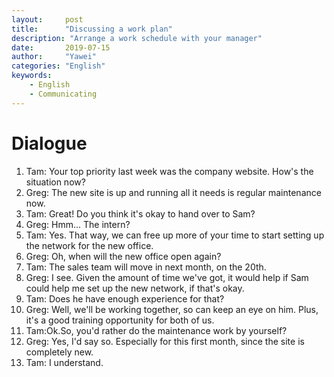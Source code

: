 ```yaml
---
layout:		post
title:		"Discussing a work plan"
description: "Arrange a work schedule with your manager"
date:		2019-07-15
author:		"Yawei"
categories: "English"
keywords:
    - English
    - Communicating
---
```


# Dialogue

1. Tam: Your top priority last week was the company website. How's the situation now?
2. Greg: The new site is up and running all it needs is regular maintenance now.
3. Tam: Great! Do you think it's okay to hand over to Sam?
4. Greg: Hmm... The intern?
5. Tam: Yes. That way, we can free up more of your time to start setting up the network for the new office.
6. Greg: Oh, when will the new office open again?
7. Tam: The sales team will move in next month, on the 20th.
8. Greg: I see. Given the amount of time we've got, it would help if Sam could help me set up the new network,
if that's okay.
9. Tam: Does he have enough experience for that?
10. Greg: Well, we'll be working together, so can keep an eye on him. Plus, it's a good training opportunity for
both of us.
11. Tam:Ok.So, you'd rather do the maintenance work by yourself?
12. Greg: Yes, I'd say so. Especially for this first month, since the site is completely new.
13. Tam: I understand.